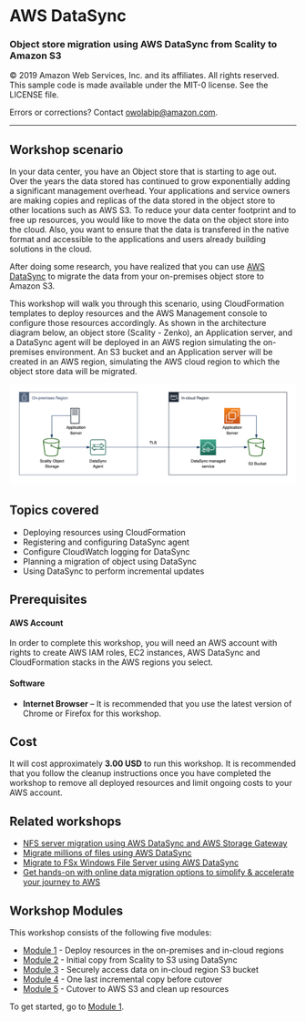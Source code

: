 # **AWS DataSync**

### Object store migration using AWS DataSync from Scality to Amazon S3

© 2019 Amazon Web Services, Inc. and its affiliates. All rights reserved.
This sample code is made available under the MIT-0 license. See the LICENSE file.

Errors or corrections? Contact [owolabip@amazon.com](mailto:owolabip@amazon.com).

---

## Workshop scenario

In your data center, you have an Object store that is starting to age out. Over the years the data stored has continued to grow exponentially adding a significant management overhead. Your applications and service owners are making copies and replicas of the data stored in the object store to other locations such as AWS S3. To reduce your data center footprint and to free up resources, you would like to move the data on the object store into the cloud. Also, you want to ensure that the data is transfered in the native format and accessible to the applications and users already building solutions in the cloud.

After doing some research, you have realized that you can use [AWS DataSync](https://aws.amazon.com/datasync/) to migrate the data from your on-premises object store to Amazon S3. 

This workshop will walk you through this scenario, using CloudFormation templates to deploy resources and the AWS Management console to configure those resources accordingly.  As shown in the architecture diagram below, an object store (Scality - Zenko), an Application server, and a DataSync agent will be deployed in an AWS region simulating the on-premises environment.  An S3 bucket and an Application server will be created in an AWS region, simulating the AWS cloud region to which the object store data will be migrated.

![](images/fullarch.png)

## Topics covered

- Deploying resources using CloudFormation
- Registering and configuring DataSync agent
- Configure CloudWatch logging for DataSync
- Planning a migration of object using DataSync
- Using DataSync to perform incremental updates

## Prerequisites

#### AWS Account

In order to complete this workshop, you will need an AWS account with rights to create AWS IAM roles, EC2 instances, AWS DataSync and CloudFormation stacks in the AWS regions you select.

#### Software

- **Internet Browser**  – It is recommended that you use the latest version of Chrome or Firefox for this workshop.

## Cost

It will cost approximately **3.00 USD** to run this workshop.  It is recommended that you follow the cleanup instructions once you have completed the workshop to remove all deployed resources and limit ongoing costs to your AWS account.

## Related workshops

- [NFS server migration using AWS DataSync and AWS Storage Gateway](https://github.com/aws-samples/aws-datasync-migration-workshop/tree/master/workshops/nfs-migration)
- [Migrate millions of files using AWS DataSync](https://github.com/aws-samples/aws-datasync-migration-workshop/blob/master/workshops/nfs-million-files)
- [Migrate to FSx Windows File Server using AWS DataSync](https://github.com/aws-samples/aws-datasync-fsx-windows-migration)
- [Get hands-on with online data migration options to simplify & accelerate your journey to AWS](https://github.com/aws-samples/aws-online-data-migration-workshop)

## Workshop Modules

This workshop consists of the following five modules:

- [Module 1](module1/)  - Deploy resources in the on-premises and in-cloud regions
- [Module 2](module2/) - Initial copy from Scality to S3 using DataSync
- [Module 3](module3/)  - Securely access data on in-cloud region S3 bucket
- [Module 4](module4/)  - One last incremental copy before cutover
- [Module 5](module5/) - Cutover to AWS S3 and clean up resources

To get started, go to [Module 1](module1/).
